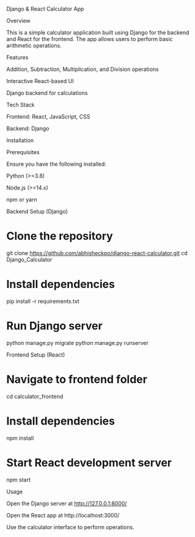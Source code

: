 Django & React Calculator App

Overview

This is a simple calculator application built using Django for the backend and React for the frontend. The app allows users to perform basic arithmetic operations.

Features

Addition, Subtraction, Multiplication, and Division operations

Interactive React-based UI

Django backend for calculations

Tech Stack

Frontend: React, JavaScript, CSS

Backend: Django

Installation

Prerequisites

Ensure you have the following installed:

Python (>=3.8)

Node.js (>=14.x)

npm or yarn

Backend Setup (Django)

# Clone the repository
git clone https://github.com/abhisheckpo/django-react-calculator.git
cd Django_Calculator

# Install dependencies
pip install -r requirements.txt

# Run Django server
python manage.py migrate
python manage.py runserver

Frontend Setup (React)

# Navigate to frontend folder
cd calculator_frontend

# Install dependencies
npm install  

# Start React development server
npm start 

Usage

Open the Django server at http://127.0.0.1:8000/

Open the React app at http://localhost:3000/

Use the calculator interface to perform operations.
